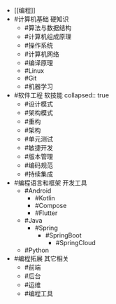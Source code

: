 - [[编程]]
- #计算机基础 硬知识
	- #算法与数据结构
	- #计算机组成原理
	- #操作系统
	- #计算机网络
	- #编译原理
	- #Linux
	- #Git
	- #机器学习
- #软件工程 软技能
  collapsed:: true
	- #设计模式
	- #架构模式
	- #重构
	- #架构
	- #单元测试
	- #敏捷开发
	- #版本管理
	- #编码规范
	- #持续集成
- #编程语言和框架 开发工具
	- #Android
		- #Kotlin
		- #Compose
		- #Flutter
	- #Java
		- #Spring
			- #SpringBoot
				- #SpringCloud
	- #Python
- #编程拓展 其它相关
	- #前端
	- #后台
	- #运维
	- #编程工具